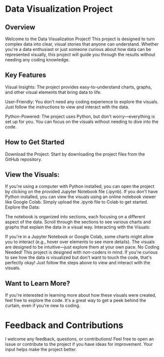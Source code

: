 # Data Visualization Project
## Overview
Welcome to the Data Visualization Project! This project is designed to turn complex data into clear, visual stories that anyone can understand. Whether you're a data enthusiast or just someone curious about how data can be represented visually, this project will guide you through the results without needing any coding knowledge.

## Key Features
Visual Insights: The project provides easy-to-understand charts, graphs, and other visual elements that bring data to life.

User-Friendly: You don't need any coding experience to explore the visuals. Just follow the instructions to view and interact with the data.

Python-Powered: The project uses Python, but don't worry—everything is set up for you. You can focus on the visuals without needing to dive into the code.

## How to Get Started
Download the Project: Start by downloading the project files from the GitHub repository.
## View the Visuals:

If you're using a computer with Python installed, you can open the project by clicking on the provided Jupyter Notebook file (.ipynb).
If you don't have Python installed, you can view the visuals using an online notebook viewer like Google Colab. Simply upload the .ipynb file to Colab to get started.
Explore the Data:

The notebook is organized into sections, each focusing on a different aspect of the data.
Scroll through the sections to see various charts and graphs that explain the data in a visual way.
Interacting with the Visuals:

If you're in a Jupyter Notebook or Google Colab, some charts might allow you to interact (e.g., hover over elements to see more details).
The visuals are designed to be intuitive—just explore them at your own pace.
No Coding Needed!
This project is designed with non-coders in mind. If you're curious to see how the data is visualized but don't want to touch the code, that's perfectly okay! Just follow the steps above to view and interact with the visuals.

## Want to Learn More?
If you're interested in learning more about how these visuals were created, feel free to explore the code. It's a great way to get a peek behind the curtain, even if you're new to coding.

# Feedback and Contributions
I welcome any feedback, questions, or contributions! Feel free to open an issue or contribute to the project if you have ideas for improvement. Your input helps make the project better.

